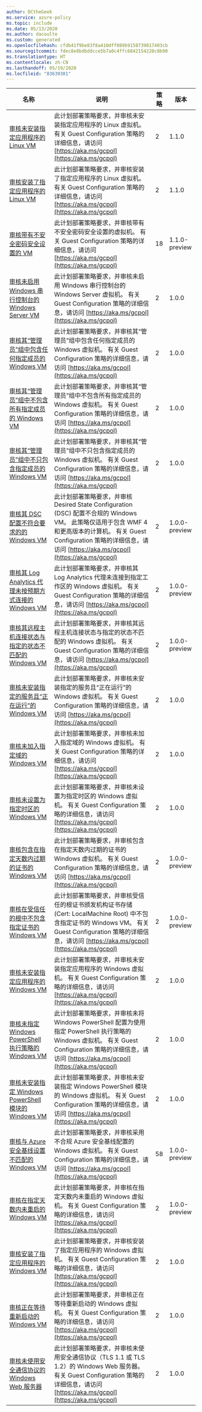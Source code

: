 ```yaml
---
author: DCtheGeek
ms.service: azure-policy
ms.topic: include
ms.date: 05/13/2020
ms.author: dacoulte
ms.custom: generated
ms.openlocfilehash: cfdb41f9be83f8a410dff089b9150739017403cb
ms.sourcegitcommit: fdec8e8bdbddcce5b7a0c4ffc6842154220c8b90
ms.translationtype: HT
ms.contentlocale: zh-CN
ms.lasthandoff: 05/19/2020
ms.locfileid: "83639381"
---
```

|名称 |说明 |策略 |版本 |
|---|---|---|---|
|[审核未安装指定应用程序的 Linux VM](https://github.com/Azure/azure-policy/blob/master/built-in-policies/policySetDefinitions/Guest%20Configuration/GuestConfiguration_InstalledApplicationLinux.json) |此计划部署策略要求，并审核未安装指定应用程序的 Linux 虚拟机。 有关 Guest Configuration 策略的详细信息，请访问 [https://aka.ms/gcpol](https://aka.ms/gcpol) |2 |1.1.0 |
|[审核安装了指定应用程序的 Linux VM](https://github.com/Azure/azure-policy/blob/master/built-in-policies/policySetDefinitions/Guest%20Configuration/GuestConfiguration_NotInstalledApplicationLinux.json) |此计划部署策略要求，并审核安装了指定应用程序的 Linux 虚拟机。 有关 Guest Configuration 策略的详细信息，请访问 [https://aka.ms/gcpol](https://aka.ms/gcpol) |2 |1.1.0 |
|[审核带有不安全密码安全设置的 VM](https://github.com/Azure/azure-policy/blob/master/built-in-policies/policySetDefinitions/Guest%20Configuration/GuestConfiguration_WindowsPasswordSettings.json) |此计划部署策略要求，并审核带有不安全密码安全设置的虚拟机。 有关 Guest Configuration 策略的详细信息，请访问 [https://aka.ms/gcpol](https://aka.ms/gcpol) |18 |1.1.0-preview |
|[审核未启用 Windows 串行控制台的 Windows Server VM](https://github.com/Azure/azure-policy/blob/master/built-in-policies/policySetDefinitions/Guest%20Configuration/GuestConfiguration_WindowsSerialConsole.json) |此计划部署策略要求，并审核未启用 Windows 串行控制台的 Windows Server 虚拟机。 有关 Guest Configuration 策略的详细信息，请访问 [https://aka.ms/gcpol](https://aka.ms/gcpol) |2 |1.0.0 |
|[审核其“管理员”组中包含任何指定成员的 Windows VM](https://github.com/Azure/azure-policy/blob/master/built-in-policies/policySetDefinitions/Guest%20Configuration/GuestConfiguration_AdministratorsGroupMembersToExclude.json) |此计划部署策略要求，并审核其“管理员”组中包含任何指定成员的 Windows 虚拟机。 有关 Guest Configuration 策略的详细信息，请访问 [https://aka.ms/gcpol](https://aka.ms/gcpol) |2 |1.0.0 |
|[审核其“管理员”组中不包含所有指定成员的 Windows VM](https://github.com/Azure/azure-policy/blob/master/built-in-policies/policySetDefinitions/Guest%20Configuration/GuestConfiguration_AdministratorsGroupMembersToInclude.json) |此计划部署策略要求，并审核其“管理员”组中不包含所有指定成员的 Windows 虚拟机。 有关 Guest Configuration 策略的详细信息，请访问 [https://aka.ms/gcpol](https://aka.ms/gcpol) |2 |1.0.0 |
|[审核其“管理员”组中不只包含指定成员的 Windows VM](https://github.com/Azure/azure-policy/blob/master/built-in-policies/policySetDefinitions/Guest%20Configuration/GuestConfiguration_AdministratorsGroupMembers.json) |此计划部署策略要求，并审核其“管理员”组中不只包含指定成员的 Windows 虚拟机。 有关 Guest Configuration 策略的详细信息，请访问 [https://aka.ms/gcpol](https://aka.ms/gcpol) |2 |1.0.0 |
|[审核其 DSC 配置不符合要求的的 Windows VM](https://github.com/Azure/azure-policy/blob/master/built-in-policies/policySetDefinitions/Guest%20Configuration/GuestConfiguration_WindowsDscConfiguration.json) |此计划部署策略要求，并审核 Desired State Configuration (DSC) 配置不合规的 Windows VM。 此策略仅适用于包含 WMF 4 和更高版本的计算机。 有关 Guest Configuration 策略的详细信息，请访问 [https://aka.ms/gcpol](https://aka.ms/gcpol) |2 |1.0.0-preview |
|[审核其 Log Analytics 代理未按预期方式连接的 Windows VM](https://github.com/Azure/azure-policy/blob/master/built-in-policies/policySetDefinitions/Guest%20Configuration/GuestConfiguration_WindowsLogAnalyticsAgentConnection.json) |此计划部署策略要求，并审核其 Log Analytics 代理未连接到指定工作区的 Windows 虚拟机。 有关 Guest Configuration 策略的详细信息，请访问 [https://aka.ms/gcpol](https://aka.ms/gcpol) |2 |1.0.0-preview |
|[审核其远程主机连接状态与指定的状态不匹配的 Windows VM](https://github.com/Azure/azure-policy/blob/master/built-in-policies/policySetDefinitions/Guest%20Configuration/GuestConfiguration_WindowsRemoteConnection.json) |此计划部署策略要求，并审核其远程主机连接状态与指定的状态不匹配的 Windows 虚拟机。 有关 Guest Configuration 策略的详细信息，请访问 [https://aka.ms/gcpol](https://aka.ms/gcpol) |2 |1.0.0-preview |
|[审核未安装指定的服务且“正在运行”的 Windows VM](https://github.com/Azure/azure-policy/blob/master/built-in-policies/policySetDefinitions/Guest%20Configuration/GuestConfiguration_WindowsServiceStatus.json) |此计划部署策略要求，并审核未安装指定的服务且“正在运行”的 Windows 虚拟机。 有关 Guest Configuration 策略的详细信息，请访问 [https://aka.ms/gcpol](https://aka.ms/gcpol) |2 |1.0.0 |
|[审核未加入指定域的 Windows VM](https://github.com/Azure/azure-policy/blob/master/built-in-policies/policySetDefinitions/Guest%20Configuration/GuestConfiguration_WindowsDomainMembership.json) |此计划部署策略要求，并审核未加入指定域的 Windows 虚拟机。 有关 Guest Configuration 策略的详细信息，请访问 [https://aka.ms/gcpol](https://aka.ms/gcpol) |2 |1.0.0 |
|[审核未设置为指定时区的 Windows VM](https://github.com/Azure/azure-policy/blob/master/built-in-policies/policySetDefinitions/Guest%20Configuration/GuestConfiguration_WindowsTimeZone.json) |此计划部署策略要求，并审核未设置为指定时区的 Windows 虚拟机。 有关 Guest Configuration 策略的详细信息，请访问 [https://aka.ms/gcpol](https://aka.ms/gcpol) |2 |1.0.0 |
|[审核包含在指定天数内过期的证书的 Windows VM](https://github.com/Azure/azure-policy/blob/master/built-in-policies/policySetDefinitions/Guest%20Configuration/GuestConfiguration_CertificateExpiration.json) |此计划部署策略要求，并审核包含在指定天数内过期的证书的 Windows 虚拟机。 有关 Guest Configuration 策略的详细信息，请访问 [https://aka.ms/gcpol](https://aka.ms/gcpol) |2 |1.0.0-preview |
|[审核在受信任的根中不包含指定证书的 Windows VM](https://github.com/Azure/azure-policy/blob/master/built-in-policies/policySetDefinitions/Guest%20Configuration/GuestConfiguration_WindowsCertificateInTrustedRoot.json) |此计划部署策略要求，并审核受信任的根证书颁发机构证书存储 (Cert: LocalMachine Root) 中不包含指定证书的 Windows VM。 有关 Guest Configuration 策略的详细信息，请访问 [https://aka.ms/gcpol](https://aka.ms/gcpol) |2 |1.0.0-preview |
|[审核未安装指定应用程序的 Windows VM](https://github.com/Azure/azure-policy/blob/master/built-in-policies/policySetDefinitions/Guest%20Configuration/GuestConfiguration_InstalledApp.json) |此计划部署策略要求，并审核未安装指定应用程序的 Windows 虚拟机。 有关 Guest Configuration 策略的详细信息，请访问 [https://aka.ms/gcpol](https://aka.ms/gcpol) |2 |1.0.0 |
|[审核未指定 Windows PowerShell 执行策略的 Windows VM](https://github.com/Azure/azure-policy/blob/master/built-in-policies/policySetDefinitions/Guest%20Configuration/GuestConfiguration_WindowsPowerShellExecutionPolicy.json) |此计划部署策略要求，并审核未将 Windows PowerShell 配置为使用指定 PowerShell 执行策略的 Windows 虚拟机。 有关 Guest Configuration 策略的详细信息，请访问 [https://aka.ms/gcpol](https://aka.ms/gcpol) |2 |1.0.0 |
|[审核未安装指定 Windows PowerShell 模块的 Windows VM](https://github.com/Azure/azure-policy/blob/master/built-in-policies/policySetDefinitions/Guest%20Configuration/GuestConfiguration_WindowsPowerShellModules.json) |此计划部署策略要求，并审核未安装指定 Windows PowerShell 模块的 Windows 虚拟机。 有关 Guest Configuration 策略的详细信息，请访问 [https://aka.ms/gcpol](https://aka.ms/gcpol) |2 |1.0.0 |
|[审核与 Azure 安全基线设置不匹配的 Windows VM](https://github.com/Azure/azure-policy/blob/master/built-in-policies/policySetDefinitions/Guest%20Configuration/GuestConfiguration_AzureBaseline.json) |此计划部署策略要求，并审核采用不合规 Azure 安全基线配置的 Windows 虚拟机。 有关 Guest Configuration 策略的详细信息，请访问 [https://aka.ms/gcpol](https://aka.ms/gcpol) |58 |1.0.0-preview |
|[审核在指定天数内未重启的 Windows VM](https://github.com/Azure/azure-policy/blob/master/built-in-policies/policySetDefinitions/Guest%20Configuration/GuestConfiguration_MachineLastBootUpTime.json) |此计划部署策略要求，并审核在指定天数内未重启的 Windows 虚拟机。 有关 Guest Configuration 策略的详细信息，请访问 [https://aka.ms/gcpol](https://aka.ms/gcpol) |2 |1.0.0-preview |
|[审核安装了指定应用程序的 Windows VM](https://github.com/Azure/azure-policy/blob/master/built-in-policies/policySetDefinitions/Guest%20Configuration/GuestConfiguration_NotInstalledApp.json) |此计划部署策略要求，并审核安装了指定应用程序的 Windows 虚拟机。 有关 Guest Configuration 策略的详细信息，请访问 [https://aka.ms/gcpol](https://aka.ms/gcpol) |2 |1.0.0 |
|[审核正在等待重新启动的 Windows VM](https://github.com/Azure/azure-policy/blob/master/built-in-policies/policySetDefinitions/Guest%20Configuration/GuestConfiguration_WindowsPendingReboot.json) |此计划部署策略要求，并审核正在等待重新启动的 Windows 虚拟机。 有关 Guest Configuration 策略的详细信息，请访问 [https://aka.ms/gcpol](https://aka.ms/gcpol) |2 |1.0.0 |
|[审核未使用安全通信协议的 Windows Web 服务器](https://github.com/Azure/azure-policy/blob/master/built-in-policies/policySetDefinitions/Guest%20Configuration/GuestConfiguration_TLS.json) |此计划部署策略要求，并审核未使用安全通信协议（TLS 1.1 或 TLS 1.2）的 Windows Web 服务器。 有关 Guest Configuration 策略的详细信息，请访问 [https://aka.ms/gcpol](https://aka.ms/gcpol) |2 |1.0.0 |
